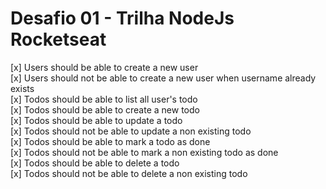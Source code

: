 # Desafio 01 - Trilha NodeJs Rocketseat
<p>[x] Users should be able to create a new user
<br>[x] Users should not be able to create a new user when username already exists
<br>[x] Todos should be able to list all user's todo
<br>[x] Todos should be able to create a new todo
<br>[x] Todos should be able to update a todo
<br>[x] Todos should not be able to update a non existing todo
<br>[x] Todos should be able to mark a todo as done
<br>[x] Todos should not be able to mark a non existing todo as done
<br>[x] Todos should be able to delete a todo
<br>[x] Todos should not be able to delete a non existing todo
